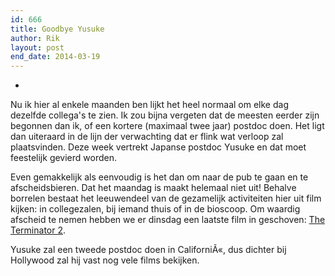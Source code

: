 ```yaml
---
id: 666
title: Goodbye Yusuke
author: Rik
layout: post
end_date: 2014-03-19
---
```

-
Nu ik hier al enkele maanden ben lijkt het heel normaal om elke dag dezelfde collega's te zien. Ik zou bijna vergeten dat de meesten eerder zijn begonnen dan ik, of een kortere (maximaal twee jaar) postdoc doen. Het ligt dan uiteraard in de lijn der verwachting dat er flink wat verloop zal plaatsvinden. Deze week vertrekt Japanse postdoc Yusuke en dat moet feestelijk gevierd worden.

Even gemakkelijk als eenvoudig is het dan om naar de pub te gaan en te afscheidsbieren. Dat het maandag is maakt helemaal niet uit! Behalve borrelen bestaat het leeuwendeel van de gezamelijk activiteiten hier uit film kijken: in collegezalen, bij iemand thuis of in de bioscoop. Om waardig afscheid te nemen hebben we er dinsdag een laatste film in geschoven: [The Terminator 2][1].

Yusuke zal een tweede postdoc doen in CaliforniÃ«, dus dichter bij Hollywood zal hij vast nog vele films bekijken.

 [1]: http://www.imdb.com/title/tt0103064/